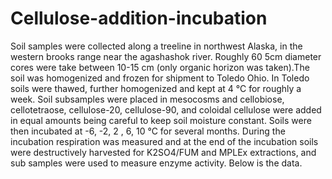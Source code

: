 # Cellulose-addition-incubation
Soil samples were collected along a treeline in northwest Alaska, in the western brooks range near the agashashok river. Roughly 60 5cm diameter cores were take between 10-15 cm (only organic horizon was taken).The soil was homogenized and frozen for shipment to Toledo Ohio. In Toledo soils were thawed, further homogenized and kept at 4 °C for roughly a week. Soil subsamples were placed in mesocosms and cellobiose, cellotetraose, cellulose-20, cellulose-90, and coloidal cellulose were added in equal amounts being careful to keep soil moisture constant. Soils were then incubated at -6, -2, 2 , 6, 10 °C for several months. During the incubation respiration was measured and at the end of the incubation soils were destructively harvested for K2SO4/FUM and MPLEx extractions, and sub samples were used to measure enzyme activity. Below is the data. 
